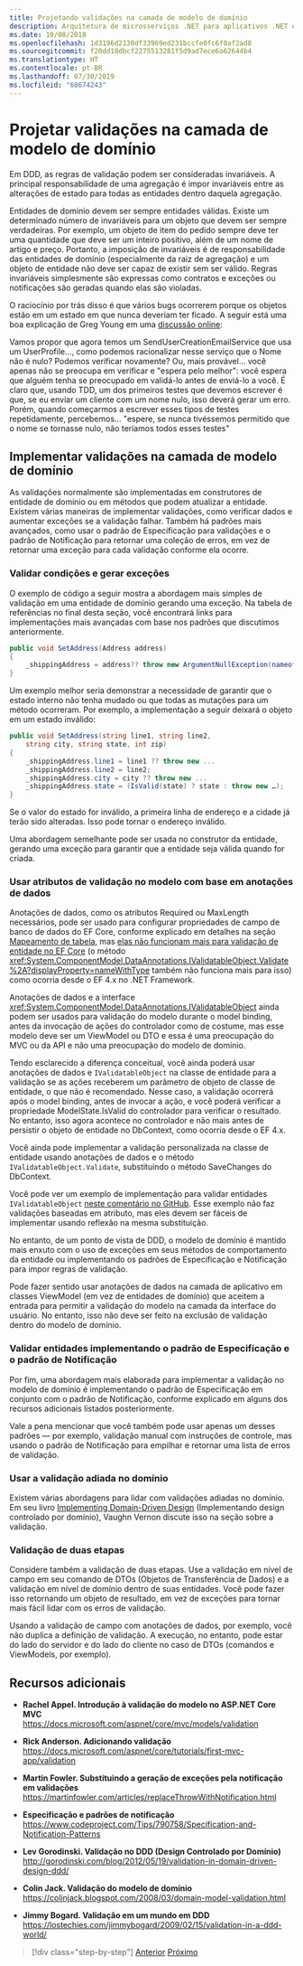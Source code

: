 ```yaml
---
title: Projetando validações na camada de modelo de domínio
description: Arquitetura de microsserviços .NET para aplicativos .NET em contêineres | Compreenda conceitos-chave de validações de modelo de domínio.
ms.date: 10/08/2018
ms.openlocfilehash: 1d3196d2130df33969ed231bccfe0fc6f0af2ad8
ms.sourcegitcommit: f20dd18dbcf2275513281f5d9ad7ece6a62644b4
ms.translationtype: HT
ms.contentlocale: pt-BR
ms.lasthandoff: 07/30/2019
ms.locfileid: "68674243"
---
```

# <a name="design-validations-in-the-domain-model-layer"></a>Projetar validações na camada de modelo de domínio

Em DDD, as regras de validação podem ser consideradas invariáveis. A principal responsabilidade de uma agregação é impor invariáveis entre as alterações de estado para todas as entidades dentro daquela agregação.

Entidades de domínio devem ser sempre entidades válidas. Existe um determinado número de invariáveis para um objeto que devem ser sempre verdadeiras. Por exemplo, um objeto de item do pedido sempre deve ter uma quantidade que deve ser um inteiro positivo, além de um nome de artigo e preço. Portanto, a imposição de invariáveis é de responsabilidade das entidades de domínio (especialmente da raiz de agregação) e um objeto de entidade não deve ser capaz de existir sem ser válido. Regras invariáveis simplesmente são expressas como contratos e exceções ou notificações são geradas quando elas são violadas.

O raciocínio por trás disso é que vários bugs ocorrerem porque os objetos estão em um estado em que nunca deveriam ter ficado. A seguir está uma boa explicação de Greg Young em uma [discussão online](https://jeffreypalermo.com/2009/05/the-fallacy-of-the-always-valid-entity/):

Vamos propor que agora temos um SendUserCreationEmailService que usa um UserProfile..., como podemos racionalizar nesse serviço que o Nome não é nulo? Podemos verificar novamente? Ou, mais provável… você apenas não se preocupa em verificar e "espera pelo melhor": você espera que alguém tenha se preocupado em validá-lo antes de enviá-lo a você. É claro que, usando TDD, um dos primeiros testes que devemos escrever é que, se eu enviar um cliente com um nome nulo, isso deverá gerar um erro. Porém, quando começarmos a escrever esses tipos de testes repetidamente, percebemos… "espere, se nunca tivéssemos permitido que o nome se tornasse nulo, não teríamos todos esses testes"

## <a name="implement-validations-in-the-domain-model-layer"></a>Implementar validações na camada de modelo de domínio

As validações normalmente são implementadas em construtores de entidade de domínio ou em métodos que podem atualizar a entidade. Existem várias maneiras de implementar validações, como verificar dados e aumentar exceções se a validação falhar. Também há padrões mais avançados, como usar o padrão de Especificação para validações e o padrão de Notificação para retornar uma coleção de erros, em vez de retornar uma exceção para cada validação conforme ela ocorre.

### <a name="validate-conditions-and-throw-exceptions"></a>Validar condições e gerar exceções

O exemplo de código a seguir mostra a abordagem mais simples de validação em uma entidade de domínio gerando uma exceção. Na tabela de referências no final desta seção, você encontrará links para implementações mais avançadas com base nos padrões que discutimos anteriormente.

```csharp
public void SetAddress(Address address)
{
    _shippingAddress = address?? throw new ArgumentNullException(nameof(address));
}
```

Um exemplo melhor seria demonstrar a necessidade de garantir que o estado interno não tenha mudado ou que todas as mutações para um método ocorreram. Por exemplo, a implementação a seguir deixará o objeto em um estado inválido:

```csharp
public void SetAddress(string line1, string line2,
    string city, string state, int zip)
{
    _shippingAddress.line1 = line1 ?? throw new ...
    _shippingAddress.line2 = line2;
    _shippingAddress.city = city ?? throw new ...
    _shippingAddress.state = (IsValid(state) ? state : throw new …);
}
```

Se o valor do estado for inválido, a primeira linha de endereço e a cidade já terão sido alteradas. Isso pode tornar o endereço inválido.

Uma abordagem semelhante pode ser usada no construtor da entidade, gerando uma exceção para garantir que a entidade seja válida quando for criada.

### <a name="use-validation-attributes-in-the-model-based-on-data-annotations"></a>Usar atributos de validação no modelo com base em anotações de dados

Anotações de dados, como os atributos Required ou MaxLength necessários, pode ser usado para configurar propriedades de campo de banco de dados do EF Core, conforme explicado em detalhes na seção [Mapeamento de tabela](infrastructure-persistence-layer-implemenation-entity-framework-core.md#table-mapping), mas [elas não funcionam mais para validação de entidade no EF Core](https://github.com/aspnet/EntityFrameworkCore/issues/3680) (o método <xref:System.ComponentModel.DataAnnotations.IValidatableObject.Validate%2A?displayProperty=nameWithType> também não funciona mais para isso) como ocorria desde o EF 4.x no .NET Framework.

Anotações de dados e a interface <xref:System.ComponentModel.DataAnnotations.IValidatableObject> ainda podem ser usados para validação do modelo durante o model binding, antes da invocação de ações do controlador como de costume, mas esse modelo deve ser um ViewModel ou DTO e essa é uma preocupação do MVC ou da API e não uma preocupação do modelo de domínio.

Tendo esclarecido a diferença conceitual, você ainda poderá usar anotações de dados e `IValidatableObject` na classe de entidade para a validação se as ações receberem um parâmetro de objeto de classe de entidade, o que não é recomendado. Nesse caso, a validação ocorrerá após o model binding, antes de invocar a ação, e você poderá verificar a propriedade ModelState.IsValid do controlador para verificar o resultado. No entanto, isso agora acontece no controlador e não mais antes de persistir o objeto de entidade no DbContext, como ocorria desde o EF 4.x.

Você ainda pode implementar a validação personalizada na classe de entidade usando anotações de dados e o método `IValidatableObject.Validate`, substituindo o método SaveChanges do DbContext.

Você pode ver um exemplo de implementação para validar entidades `IValidatableObject` [neste comentário no GitHub](https://github.com/aspnet/EntityFrameworkCore/issues/3680#issuecomment-155502539). Esse exemplo não faz validações baseadas em atributo, mas eles devem ser fáceis de implementar usando reflexão na mesma substituição.

No entanto, de um ponto de vista de DDD, o modelo de domínio é mantido mais enxuto com o uso de exceções em seus métodos de comportamento da entidade ou implementando os padrões de Especificação e Notificação para impor regras de validação.

Pode fazer sentido usar anotações de dados na camada de aplicativo em classes ViewModel (em vez de entidades de domínio) que aceitem a entrada para permitir a validação do modelo na camada da interface do usuário. No entanto, isso não deve ser feito na exclusão de validação dentro do modelo de domínio.

### <a name="validate-entities-by-implementing-the-specification-pattern-and-the-notification-pattern"></a>Validar entidades implementando o padrão de Especificação e o padrão de Notificação

Por fim, uma abordagem mais elaborada para implementar a validação no modelo de domínio é implementando o padrão de Especificação em conjunto com o padrão de Notificação, conforme explicado em alguns dos recursos adicionais listados posteriormente.

Vale a pena mencionar que você também pode usar apenas um desses padrões — por exemplo, validação manual com instruções de controle, mas usando o padrão de Notificação para empilhar e retornar uma lista de erros de validação.

### <a name="use-deferred-validation-in-the-domain"></a>Usar a validação adiada no domínio

Existem várias abordagens para lidar com validações adiadas no domínio. Em seu livro [Implementing Domain-Driven Design](https://www.amazon.com/Implementing-Domain-Driven-Design-Vaughn-Vernon/dp/0321834577) (Implementando design controlado por domínio), Vaughn Vernon discute isso na seção sobre a validação.

### <a name="two-step-validation"></a>Validação de duas etapas

Considere também a validação de duas etapas. Use a validação em nível de campo em seu comando de DTOs (Objetos de Transferência de Dados) e a validação em nível de domínio dentro de suas entidades. Você pode fazer isso retornando um objeto de resultado, em vez de exceções para tornar mais fácil lidar com os erros de validação.

Usando a validação de campo com anotações de dados, por exemplo, você não duplica a definição de validação. A execução, no entanto, pode estar do lado do servidor e do lado do cliente no caso de DTOs (comandos e ViewModels, por exemplo).

## <a name="additional-resources"></a>Recursos adicionais

- **Rachel Appel. Introdução à validação do modelo no ASP.NET Core MVC** \
  <https://docs.microsoft.com/aspnet/core/mvc/models/validation>

- **Rick Anderson. Adicionando validação** \
  <https://docs.microsoft.com/aspnet/core/tutorials/first-mvc-app/validation>

- **Martin Fowler. Substituindo a geração de exceções pela notificação em validações** \
  <https://martinfowler.com/articles/replaceThrowWithNotification.html>

- **Especificação e padrões de notificação** \
  <https://www.codeproject.com/Tips/790758/Specification-and-Notification-Patterns>

- **Lev Gorodinski. Validação no DDD (Design Controlado por Domínio)**  \
  <http://gorodinski.com/blog/2012/05/19/validation-in-domain-driven-design-ddd/>

- **Colin Jack. Validação do modelo de domínio** \
  <https://colinjack.blogspot.com/2008/03/domain-model-validation.html>

- **Jimmy Bogard. Validação em um mundo em DDD** \
  <https://lostechies.com/jimmybogard/2009/02/15/validation-in-a-ddd-world/>

> [!div class="step-by-step"]
> [Anterior](enumeration-classes-over-enum-types.md)
> [Próximo](client-side-validation.md)
